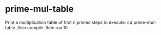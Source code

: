 # prime-mul-table
Print a multiplication table of first n primes
steps to execute:
cd prime-mul-table
./lein compile
./lein run 10
